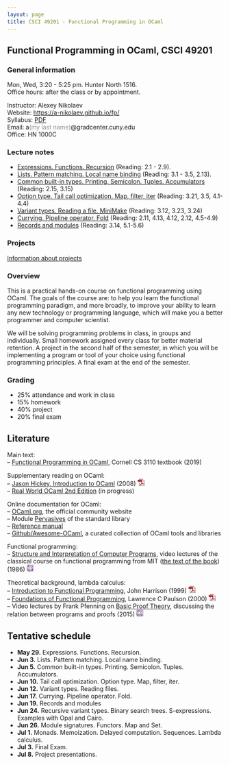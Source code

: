 ```yaml
---
layout: page
title: CSCI 49201 - Functional Programming in OCaml
---
```


## Functional Programming in OCaml, CSCI 49201

### General information
Mon, Wed, 3:20 - 5:25 pm. Hunter North 1516.  
Office hours: after the class or by appointment.  

Instructor: Alexey Nikolaev  
Website: <https://a-nikolaev.github.io/fp/>  
Syllabus: [PDF](docs/syllabus.pdf)   
Email: a<span style="color:#969086;">(my last name)</span>@gradcenter.cuny.edu  
Office: HN 1000C

### Lecture notes

* [Expressions. Functions. Recursion](lec/1/) (Reading: 2.1 - 2.9).
* [Lists. Pattern matching. Local name binding](lec/2/) (Reading: 3.1 - 3.5, 2.13).
* [Common built-in types. Printing. Semicolon. Tuples. Accumulators](lec/3/) (Reading: 2.15, 3.15)
* [Option type. Tail call optimization. Map, filter, iter](lec/4) (Reading: 3.21, 3.5, 4.1-4.4)
* [Variant types. Reading a file. MiniMake](lec/5) (Reading: 3.12, 3.23, 3.24)
* [Currying. Pipeline operator. Fold](lec/6) (Reading: 2.11, 4.13, 4.12, 2.12, 4.5-4.9)
* [Records and modules](lec/7) (Reading: 3.14, 5.1-5.6)

<!--
* [Recursive variant types. Binary search trees](lec/8) (Reading: 3.32, 3.31, 8.5)
* [More binary trees. S-expressions. Examples with Opal and Cairo](lec/9)
* [Module signatures. Functors. Map and Set](lec/10) (Reading: 5.5, 5.22-5.25)
* [Monads. Memoization. Delayed computation. Sequences. Lambda calculus](lec/11) (Reading: 8.22 - 8.27)
-->

### Projects

[Information about projects](projects)


### Overview

This is a practical hands-on course on functional programming using OCaml. The goals of the course are:
to help you learn the functional programming paradigm, and more broadly, to improve your ability to learn any new technology or programming language,
which will make you a better programmer and computer scientist.

We will be solving programming problems in class, in groups and individually.
Small homework assigned every class for better material retention. A project in the second half of the semester, in which you will be 
implementing a program or tool of your choice using functional programming principles. A final exam at the end of the semester.

### Grading 
- 25% attendance and work in class
- 15% homework
- 40% project
- 20% final exam

## Literature    
Main text:    
&ndash;  [Functional Programming in OCaml](https://www.cs.cornell.edu/courses/cs3110/2019sp/textbook/), Cornell CS 3110 textbook (2019)   

Supplementary reading on OCaml:    
&ndash; [Jason Hickey, Introduction to OCaml](http://courses.cms.caltech.edu/cs134/cs134b/book.pdf) (2008) ![pdf][pdfimg]   
&ndash; [Real World OCaml 2nd Edition](http://dev.realworldocaml.org/) (in progress)     

Online documentation for OCaml:    
&ndash; [OCaml.org](https://ocaml.org/), the official community website   
&ndash; Module [Pervasives](http://caml.inria.fr/pub/docs/manual-ocaml/libref/Pervasives.html) of the standard library     
&ndash; [Reference manual](http://caml.inria.fr/pub/docs/manual-ocaml/)    
&ndash; [Github/Awesome-OCaml](https://github.com/ocaml-community/awesome-ocaml),
a curated collection of OCaml tools and libraries   

Functional programming:     
&ndash; [Structure and Interpretation of Computer Programs](https://www.youtube.com/watch?v=2Op3QLzMgSY&list=PLE18841CABEA24090), 
video lectures of the classical course on functional programming from MIT
([the text of the book](https://mitpress.mit.edu/sites/default/files/sicp/index.html)) (1986)
![video][videoimg]

Theoretical background, lambda calculus:   
&ndash; [Introduction to Functional Programming](docs/Harrison1999.pdf), John Harrison (1999) ![pdf][pdfimg]   
&ndash; [Foundations of Functional Programming](docs/Paulson2000.pdf), Lawrence C Paulson (2000) ![pdf][pdfimg]     
&ndash; Video lectures by Frank Pfenning on [Basic Proof Theory](https://www.cs.uoregon.edu/research/summerschool/summer15/curriculum.html), 
discussing the relation between programs and proofs (2015) ![video][videoimg]

## Tentative schedule

- **May 29.**
Expressions. Functions. Recursion.
- **Jun 3.**
Lists. Pattern matching. Local name binding.
- **Jun 5.**
Common built-in types. Printing. Semicolon. Tuples. Accumulators.
- **Jun 10.**
Tail call optimization. Option type. Map, filter, iter.
- **Jun 12.**
Variant types. Reading files.
- **Jun 17.**
Currying. Pipeline operator. Fold.
- **Jun 19.**
Records and modules
- **Jun 24.**
Recursive variant types. Binary search trees.
S-expressions. Examples with Opal and Cairo.
- **Jun 26.**
Module signatures. Functors. Map and Set.
- **Jul 1.**
Monads. Memoization. Delayed computation. Sequences. Lambda calculus.
- **Jul 3.**
Final Exam.
- **Jul 8.**
Project presentations.

[pdfimg]: /img/pdf1.png
[videoimg]: /img/video.png
